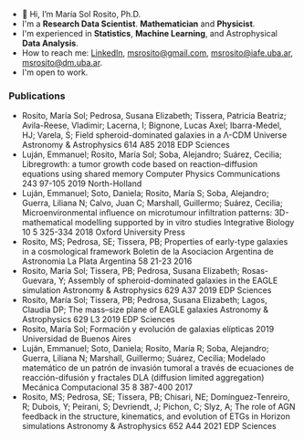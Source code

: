 - 👋 Hi, I’m María Sol Rosito, Ph.D.
- I'm a **Research Data Scientist**. **Mathematician** and **Physicist**.
- I'm experienced in **Statistics**, **Machine Learning**, and Astrophysical **Data Analysis**.
- How to reach me: [LinkedIn](https://www.linkedin.com/in/mar%C3%ADa-sol-rosito-phd-3686104a/), msrosito@gmail.com, msrosito@iafe.uba.ar, msrosito@dm.uba.ar.
- I'm open to work.

### Publications

- Rosito, María Sol; Pedrosa, Susana Elizabeth; Tissera, Patricia Beatriz; Avila-Reese, Vladimir; Lacerna, I; Bignone, Lucas Axel; Ibarra-Medel, HJ; Varela, S; 	Field spheroid-dominated galaxies in a Λ-CDM Universe	Astronomy & Astrophysics	614		A85	2018	EDP Sciences
- Luján, Emmanuel; Rosito, María Sol; Soba, Alejandro; Suárez, Cecilia; 	Libregrowth: a tumor growth code based on reaction–diffusion equations using shared memory	Computer Physics Communications	243		97-105	2019	North-Holland
- Luján, Emmanuel; Soto, Daniela; Rosito, María S; Soba, Alejandro; Guerra, Liliana N; Calvo, Juan C; Marshall, Guillermo; Suárez, Cecilia; 	Microenvironmental influence on microtumour infiltration patterns: 3D-mathematical modelling supported by in vitro studies	Integrative Biology	10	5	325-334	2018	Oxford University Press
- Rosito, MS; Pedrosa, SE; Tissera, PB; 	Properties of early-type galaxies in a cosmological framework	Boletin de la Asociacion Argentina de Astronomia La Plata Argentina	58		21-23	2016	
- Rosito, María Sol; Tissera, PB; Pedrosa, Susana Elizabeth; Rosas-Guevara, Y; 	Assembly of spheroid-dominated galaxies in the EAGLE simulation	Astronomy & Astrophysics	629		A37	2019	EDP Sciences
- Rosito, María Sol; Tissera, PB; Pedrosa, Susana Elizabeth; Lagos, Claudia DP; 	The mass–size plane of EAGLE galaxies	Astronomy & Astrophysics	629		L3	2019	EDP Sciences
- Rosito, María Sol; 	Formación y evolución de galaxias elı́pticas					2019	Universidad de Buenos Aires
- Luján, Emmanuel; Soto, Daniela; Rosito, María R; Soba, Alejandro; Guerra, Liliana N; Marshall, Guillermo; Suárez, Cecilia; 	Modelado matemático de un patrón de invasión tumoral a través de ecuaciones de reacción-difusión y fractales DLA (diffusion limited aggregation)	Mecánica Computacional	35	8	387-400	2017	
- Rosito, MS; Pedrosa, SE; Tissera, PB; Chisari, NE; Domínguez-Tenreiro, R; Dubois, Y; Peirani, S; Devriendt, J; Pichon, C; Slyz, A; 	The role of AGN feedback in the structure, kinematics, and evolution of ETGs in Horizon simulations	Astronomy & Astrophysics	652		A44	2021	EDP Sciences

